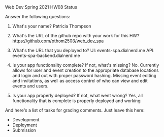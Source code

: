 
Web Dev Spring 2021 HW08 Status

Answer the following questions:


1. What's your name?
Patricia Thompson


2. What's the URL of the github repo with your work for this HW?
https://github.com/pthom2503/web_dev_spa


3. What's the URL that you deployed to?
UI: events-spa.dialnerd.me
API: events-spa-backend.dialnerd.me


4. Is your app functionality complete? If not, what's missing?
No. Currently allows for user and event creation to the appropriate database locations and login and out with proper password hashing. Missing event editing and invitations, as well as access control of who can view and edit events and users.


5. Is your app properly deployed? If not, what went wrong?
Yes, all functionality that is complete is properly deployed and working




And here's a list of tasks for grading comments. Just leave this here:
 - Development
 - Deployment
 - Submission

